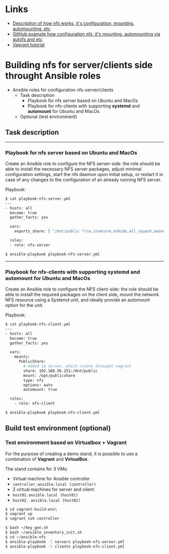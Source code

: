 # Links
- [Description of how nfs works, it's configuration, mounting, automounting, etc](https://www.altlinux.org/NFS)
- [GitHub example how configuration nfs, it's mounting, automounting via autofs and etc](https://github.com/prostopasta/ansible-nfs-roles?tab=readme-ov-file#ansible-роли-для-настройки-nfs-сервера-и-клиента)
- [Vagrant tutorial](https://devopscube.com/vagrant-tutorial-beginners/)
# Building nfs for server/clients side throught Ansible roles

<!-- TOC -->

- Ansible roles for configuration nfs-server/clients
    - Task description
        - Playbook for nfs server based on Ubuntu and MacOs
        - Playbook for nfs-clients with supporting **systemd** and **automount** for Ubuntu and MacOs
    - Optional (test environment)

## Task description

---
### Playbook for nfs server based on Ubuntu and MacOs

Create an Ansible role to configure the NFS server-side: the role should be able to install the necessary NFS server packages, adjust minimal configuration settings, start the nfs daemon upon initial setup, or restart it in case of any changes to the configuration of an already running NFS server.

Playbook:
```bash
$ cat playbook-nfs-server.yml
---
- hosts: all
  become: true
  gather_facts: yes

  vars:
    exports_share: [ "/mnt/public *(rw,insecure,nohide,all_squash,anonuid=33,no_subtree_check)" ]

  roles:
  - role: nfs-server

$ ansible-playbook playbook-nfs-server.yml
```
---

### Playbook for nfs-clients with supporting **systemd** and **automount** for Ubuntu and MacOs

Create an Ansible role to configure the NFS client-side: the role should be able to install the required packages on the client side, mount the network NFS resource using a Systemd unit, and ideally provide an automount option for the unit.

Playbook:
```bash
$ cat playbook-nfs-client.yml
---
- hosts: all
  become: true
  gather_facts: yes

  vars:
    mounts:
      PublicShare:
        # Added ip server, which create throught vagrant
        share: 192.168.56.251:/mnt/public
        mount: /opt/publicshare
        type: nfs
        options: auto
        automount: true

  roles:
    - role: nfs-client

$ ansible-playbook playbook-nfs-client.yml
```
## Build test environment (optional)
### Test environment based on Virtualbox + Vagrant
For the purpose of creating a demo stand, it is possible to use a combination of **Vagrant** and **VirtualBox**.

The stand contains for 3 VMs:
- Virtual machine for Ansible controller
- `controller.ansible.local (controller)`
- 2 virtual machines for server and client:
- `host01.ansible.local (host01)`
- `host02. ansible.local (host02)`

```bash
$ cd vagrant-build-env\
$ vagrant up
$ vagrant ssh controller

$ bash ~/key_gen.sh
$ bash ~/ansible_inventory_init.sh
$ cd ~/ansible-nfs
$ ansible-playbook -l servers playbook-nfs-server.yml
$ ansible-playbook -l clients playbook-nfs-client.yml
```